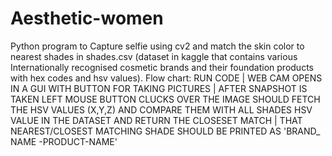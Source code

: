 # Aesthetic-women
Python program to Capture selfie using cv2 and match the skin color to nearest shades in shades.csv (dataset in kaggle that contains various Internationally recognised cosmetic brands and their foundation products with hex codes and hsv values).
Flow chart:
RUN CODE
   |
WEB CAM OPENS IN A GUI WITH BUTTON FOR TAKING PICTURES
   |
AFTER SNAPSHOT IS TAKEN LEFT MOUSE BUTTON CLUCKS OVER THE IMAGE SHOULD FETCH THE HSV VALUES (X,Y,Z) AND COMPARE THEM WITH ALL SHADES HSV VALUE IN THE DATASET AND RETURN THE CLOSESET MATCH
   |
THAT NEAREST/CLOSEST MATCHING SHADE SHOULD BE PRINTED AS 'BRAND_ NAME -PRODUCT-NAME'
